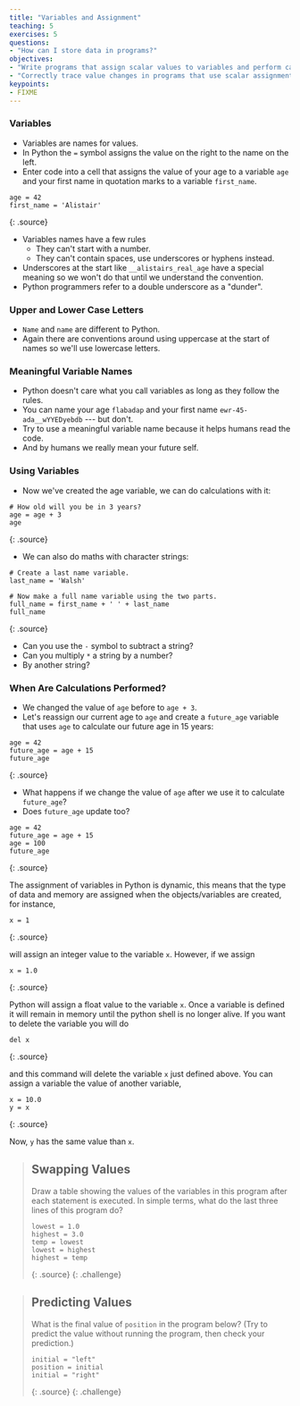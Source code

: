```yaml
---
title: "Variables and Assignment"
teaching: 5
exercises: 5
questions:
- "How can I store data in programs?"
objectives:
- "Write programs that assign scalar values to variables and perform calculations with those values."
- "Correctly trace value changes in programs that use scalar assignment."
keypoints:
- FIXME
---
```

### Variables

*   Variables are names for values.
*   In Python the `=` symbol assigns the value on the right to the name on the left.
*   Enter code into a cell that assigns the value of your age to a variable `age` and your first name in quotation marks to a variable `first_name`.

~~~
age = 42
first_name = 'Alistair'
~~~
{: .source}

*   Variables names have a few rules
    *   They can't start with a number.
    *   They can't contain spaces, use underscores or hyphens instead.
*   Underscores at the start like `__alistairs_real_age` have a special meaning so we won't do that until we understand the convention.
*   Python programmers refer to a double underscore as a "dunder".

### Upper and Lower Case Letters

*   `Name` and `name` are different to Python.
*   Again there are conventions around using uppercase at the start of names so we'll use lowercase letters.

### Meaningful Variable Names

*   Python doesn't care what you call variables as long as they follow the rules.
*   You can name your age `flabadap` and your first name `ewr-45-ada__wYYEDyebdb` --- but don't.
*   Try to use a meaningful variable name because it helps humans read the code.
*   And by humans we really mean your future self.

### Using Variables

*   Now we've created the age variable, we can do calculations with it:

~~~
# How old will you be in 3 years?
age = age + 3
age
~~~
{: .source}

*   We can also do maths with character strings:

~~~
# Create a last name variable.
last_name = 'Walsh'

# Now make a full name variable using the two parts.
full_name = first_name + ' ' + last_name
full_name
~~~
{: .source}

*   Can you use the `-` symbol to subtract a string?
*   Can you multiply `*` a string by a number?
*   By another string?

### When Are Calculations Performed?

*   We changed the value of `age` before to `age + 3`.
*   Let's reassign our current age to `age` and create a `future_age` variable that uses `age` to calculate our future age in 15 years:

~~~
age = 42
future_age = age + 15
future_age
~~~
{: .source}

*   What happens if we change the value of `age` after we use it to calculate `future_age`?
*   Does `future_age` update too?

~~~
age = 42
future_age = age + 15
age = 100
future_age
~~~
{: .source}

The assignment of variables in Python is dynamic, this means that the type of data and memory are assigned when the objects/variables are created, for instance,

~~~
x = 1
~~~
{: .source}

will assign an integer value to the variable `x`. However, if we assign

~~~
x = 1.0
~~~
{: .source}

Python will assign a float value to the variable `x`. Once a variable is defined it will remain in memory until the python shell is no longer alive. If you want to delete the variable you will do

~~~
del x
~~~
{: .source}

and this command will delete the variable `x` just defined above. You can assign a variable the value of another variable,

~~~
x = 10.0
y = x
~~~
{: .source}

Now, `y` has the same value than `x`.

> ## Swapping Values
>
> Draw a table showing the values of the variables in this program
> after each statement is executed.
> In simple terms, what do the last three lines of this program do?
>
> ~~~
> lowest = 1.0
> highest = 3.0
> temp = lowest
> lowest = highest
> highest = temp
> ~~~
> {: .source}
{: .challenge}

> ## Predicting Values
>
> What is the final value of `position` in the program below?
> (Try to predict the value without running the program,
> then check your prediction.)
>
> ~~~
> initial = "left"
> position = initial
> initial = "right"
> ~~~
> {: .source}
{: .challenge}
